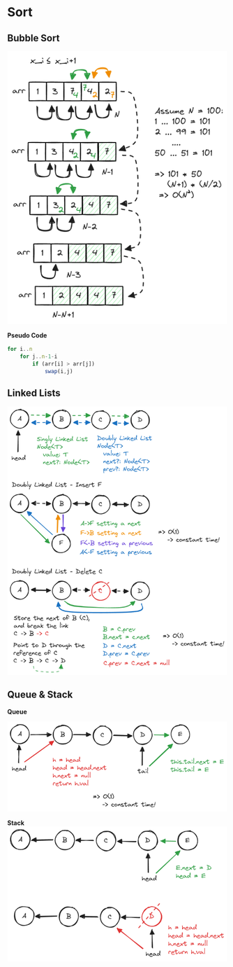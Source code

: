 # Sort

## Bubble Sort

![bubble sort](./images/bubble-sort.excalidraw.png)

**Pseudo Code**

```javascript
for i..n
    for j..n-1-i
        if (arr[i] > arr[j])
            swap(i,j)
```

## Linked Lists

![linked list](./images/linked-list.excalidraw.png)

## Queue & Stack

**Queue**

![queue](./images/queue.excalidraw.png)

**Stack** ![stack](./images/stack.excalidraw.png)
